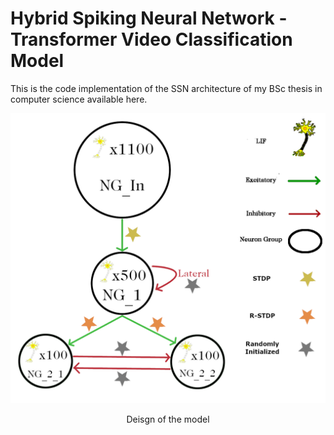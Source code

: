 # Hybrid Spiking Neural Network - Transformer Video Classification Model

This is the code implementation of the SSN architecture of my BSc thesis in computer science available here.

<p align="center">
  <img src="https://github.com/TheRNB/HyTSSN/blob/main/Model%20Architecture%20Design.png" width="510">
</p>

<p align="center">
    Deisgn of the model
</p>
